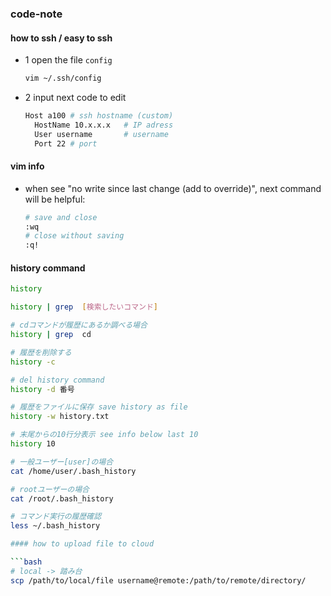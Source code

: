 ### code-note

#### how to ssh / easy to ssh
- 1 open the file `config`
  ```bash
  vim ~/.ssh/config
- 2 input next code to edit
  ```bash
  Host a100 # ssh hostname (custom)
    HostName 10.x.x.x   # IP adress
    User username       # username
    Port 22	# port

#### vim info
- when see "no write since last change (add to override)", next command will be helpful:
  ```bash
  # save and close
  :wq
  # close without saving
  :q!

#### history command
```bash
history

history | grep  [検索したいコマンド]

# cdコマンドが履歴にあるか調べる場合
history | grep  cd

# 履歴を削除する
history -c

# del history command
history -d 番号

# 履歴をファイルに保存 save history as file
history -w history.txt

# 末尾からの10行分表示 see info below last 10
history 10

# 一般ユーザー[user]の場合
cat /home/user/.bash_history

# rootユーザーの場合
cat /root/.bash_history

# コマンド実行の履歴確認
less ~/.bash_history 

#### how to upload file to cloud

```bash
# local -> 踏み台
scp /path/to/local/file username@remote:/path/to/remote/directory/
